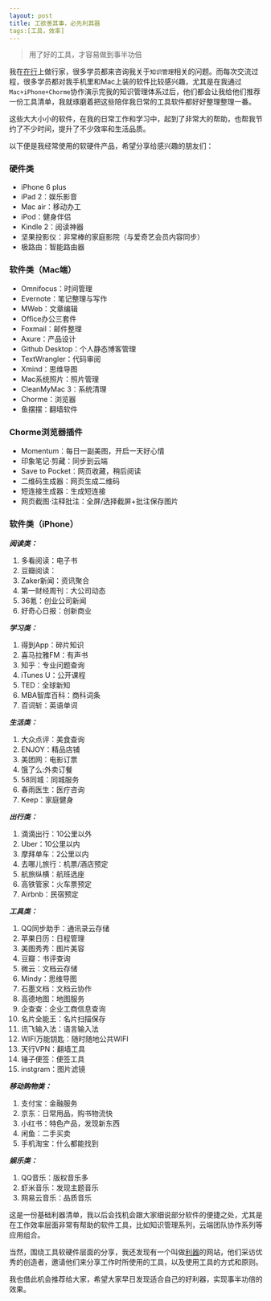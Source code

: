 ```yaml
---
layout: post
title: 工欲善其事，必先利其器
tags:[工具，效率]
---
```


>用了好的工具，才容易做到事半功倍

我在[在行](http://www.zaih.com/mentor/84789490/)上做行家，很多学员都来咨询我关于`知识管理`相关的问题。而每次交流过程，很多学员都对我手机里和Mac上装的软件比较感兴趣，尤其是在我通过`Mac+iPhone+Chorme`协作演示完我的知识管理体系过后，他们都会让我给他们推荐一份工具清单，我就琢磨着把这些陪伴我日常的工具软件都好好整理整理一番。

这些大大小小的软件，在我的日常工作和学习中，起到了非常大的帮助，也帮我节约了不少时间，提升了不少效率和生活品质。

以下便是我经常使用的软硬件产品，希望分享给感兴趣的朋友们：

### 硬件类
* iPhone 6 plus
* iPad 2：娱乐影音
* Mac air：移动办工
* iPod：健身伴侣
* Kindle 2：阅读神器
* 坚果投影仪：非常棒的家庭影院（与爱奇艺会员内容同步）
* 极路由：智能路由器
 
### 软件类（Mac端）
* Omnifocus：时间管理
* Evernote：笔记整理与写作
* MWeb：文章编辑
* Office办公三套件
* Foxmail：邮件整理
* Axure：产品设计
* Github Desktop：个人静态博客管理
* TextWrangler：代码审阅
* Xmind：思维导图
* Mac系统照片：照片管理
* CleanMyMac 3：系统清理
* Chorme：浏览器
* 鱼摆摆：翻墙软件

### Chorme浏览器插件
* Momentum：每日一副美图，开启一天好心情
* 印象笔记·剪藏：同步到云端
* Save to Pocket：网页收藏，稍后阅读
* 二维码生成器：网页生成二维码
* 短连接生成器：生成短连接
* 网页截图·注释批注：全屏/选择截屏+批注保存图片


### 软件类（iPhone）
***阅读类：***
1. 多看阅读：电子书
2. 豆瓣阅读：
3. Zaker新闻：资讯聚合
4. 第一财经周刊：大公司动态
5. 36氪：创业公司新闻
6. 好奇心日报：创新商业

***学习类：***
1. 得到App：碎片知识
2. 喜马拉雅FM：有声书
3. 知乎：专业问题查询
4. iTunes U：公开课程
5. TED：全球新知
6. MBA智库百科：商科词条
7. 百词斩：英语单词

***生活类：***
1. 大众点评：美食查询
2. ENJOY：精品店铺
2. 美团网：电影订票
3. 饿了么:外卖订餐
4. 58同城：同城服务
5. 春雨医生：医疗咨询
6. Keep：家庭健身

***出行类：***
1. 滴滴出行：10公里以外
2. Uber：10公里以内
3. 摩拜单车：2公里以内
4. 去哪儿旅行：机票/酒店预定
5. 航旅纵横：航班选座
6. 高铁管家：火车票预定
7. Airbnb：民宿预定

***工具类：***
1. QQ同步助手：通讯录云存储
2. 苹果日历：日程管理
3. 美图秀秀：图片美容
4. 豆瓣：书评查询
5. 微云：文档云存储
6. Mindy：思维导图
7. 石墨文档：文档云协作
8. 高德地图：地图服务
9. 企查查：企业工商信息查询
10. 名片全能王：名片扫描保存
11. 讯飞输入法：语言输入法
12. WIFI万能钥匙：随时随地公共WIFI
13. 天行VPN：翻墙工具
14. 锤子便签：便签工具
15. instgram：图片滤镜

***移动购物类：***
1. 支付宝：金融服务
2. 京东：日常用品，购书物流快
3. 小红书：特色产品，发现新东西
4. 闲鱼：二手买卖
5. 手机淘宝：什么都能找到

***娱乐类：***
1. QQ音乐：版权音乐多
2. 虾米音乐：发现主题音乐
3. 网易云音乐：品质音乐


这是一份基础利器清单，我以后会找机会跟大家细说部分软件的便捷之处，尤其是在工作效率层面非常有帮助的软件工具，比如知识管理系列，云端团队协作系列等应用组合。

当然，围绕工具软硬件层面的分享，我还发现有一个叫做[利器](www.liqi.io)的网站，他们采访优秀的创造者，邀请他们来分享工作时所使用的工具，以及使用工具的方式和原则。

我也借此机会推荐给大家，希望大家早日发现适合自己的好利器，实现事半功倍的效果。


